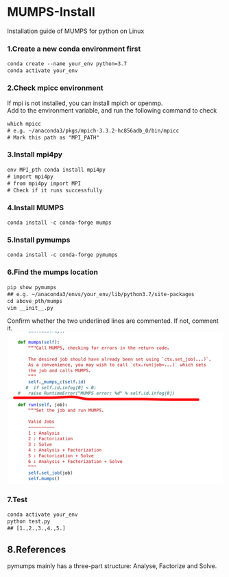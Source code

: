 # MUMPS-Install
Installation guide of MUMPS for python on Linux
### 1.Create a new conda environment first
```
conda create --name your_env python=3.7
conda activate your_env
```
### 2.Check mpicc environment
If mpi is not installed, you can install mpich or openmp.  
Add to the environment variable, and run the following command to check
```
which mpicc
# e.g. ~/anaconda3/pkgs/mpich-3.3.2-hc856adb_0/bin/mpicc
# Mark this path as "MPI_PATH"
```
### 3.Install mpi4py
```
env MPI_pth conda install mpi4py
# import mpi4py
# from mpi4py import MPI
# Check if it runs successfully
```
### 4.Install MUMPS
```
conda install -c conda-forge mumps
```
### 5.Install pymumps
```
conda install -c conda-forge pymumps
```
### 6.Find the mumps location
```
pip show pymumps
## e.g. ~/anaconda3/envs/your_env/lib/python3.7/site-packages 
cd above_pth/mumps
vim __init__.py
```
Confirm whether the two underlined lines are commented. If not, comment it.
![check](check.jpg)
### 7.Test
```
conda activate your_env
python test.py
## [1.,2.,3.,4.,5.]
```
## 8.References
pymumps mainly has a three-part structure: Analyse, Factorize and Solve.  




